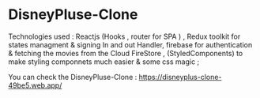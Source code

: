# DisneyPluse-Clone
Technologies used : Reactjs (Hooks , router for SPA ) , Redux toolkit for states managment & signing In and out Handler, firebase for authentication  & fetching the movies from the Cloud FireStore , (StyledComponents) to make styling componnets much easier & some css magic ;

You can check the DisneyPluse-Clone : https://disneyplus-clone-49be5.web.app/
